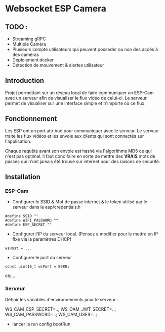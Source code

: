 


# Websocket ESP Camera

## TODO : 

- Streaming gRPC
- Multiple Caméra
- Plusieurs compte utilisateurs qui peuvent posséder ou non des accès à des caméras
- Déploiement docker
- Détection de mouvement & alertes utilisateur

## Introduction

Projet permettant sur un réseau local de faire communiquer un ESP-Cam avec un serveur afin de visualiser le flux vidéo de celui-ci.
Le serveur permet de visualiser sur une interface simple et n'importe où ce flux.

## Fonctionnement

Les ESP ont un port attribué pour communiquer avec le serveur. 
Le serveur traite les flux vidéos et les envoie aux clients qui sont connectés sur l'application.

Chaque requête avant son envoie est hashé via l'algorithme MD5 ce qui n'est pas optimal. Il faut donc faire en sorte de mettre des **VRAIS** mots de passes qui n'ont jamais été trouvé sur internet pour des raisons de sécurité.

## Installation

### ESP-Cam

+ Configurer le SSID & Mot de passe internet & le token utilisé par le serveur dans le esp/credentials.h
```
#define SSID ""
#define WIFI_PASSWORD ""
#define ESP_SECRET ""
```

+ Configurer l'IP du serveur local. (Pensez à modifier pour le mettre en IP fixe via la paramètres DHCP)

```
wsHost = ...
```

+ Configurer le port du serveur

```
const uint16_t wsPort = 8080;
```

etc...

### Serveur 

Définir les variables d'environnements pour le serveur : 

WS_CAM_ESP_SECRET=..;
WS_CAM_JWT_SECRET=..;
WS_CAM_PASSWORD=..;
WS_CAM_USER=..;


+ lancer la run config bootRun 


